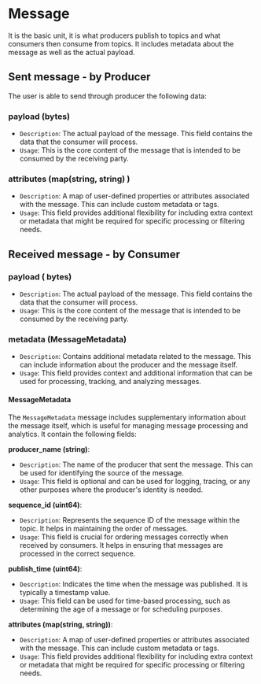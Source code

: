 # Message

It is the basic unit, it is what producers publish to topics and what consumers then consume from topics. It includes metadata about the message as well as the actual payload.

## Sent message - by Producer

The user is able to send through producer the following data:

### payload (bytes)

* `Description`: The actual payload of the message. This field contains the data that the consumer will process.
* `Usage`: This is the core content of the message that is intended to be consumed by the receiving party.

### attributes (map(string, string) )

* `Description`: A map of user-defined properties or attributes associated with the message. This can include custom metadata or tags.
* `Usage`: This field provides additional flexibility for including extra context or metadata that might be required for specific processing or filtering needs.

## Received message - by Consumer

### payload ( bytes)

* `Description`: The actual payload of the message. This field contains the data that the consumer will process.
* `Usage`: This is the core content of the message that is intended to be consumed by the receiving party.

### metadata (MessageMetadata)

* `Description`: Contains additional metadata related to the message. This can include information about the producer and the message itself.
* `Usage`: This field provides context and additional information that can be used for processing, tracking, and analyzing messages.

#### MessageMetadata

The `MessageMetadata` message includes supplementary information about the message itself, which is useful for managing message processing and analytics. It contain the following fields:

**producer_name (string)**:

* `Description`: The name of the producer that sent the message. This can be used for identifying the source of the message.
* `Usage`: This field is optional and can be used for logging, tracing, or any other purposes where the producer's identity is needed.

**sequence_id (uint64)**:

* `Description`: Represents the sequence ID of the message within the topic. It helps in maintaining the order of messages.
* `Usage`: This field is crucial for ordering messages correctly when received by consumers. It helps in ensuring that messages are processed in the correct sequence.

**publish_time (uint64)**:

* `Description`: Indicates the time when the message was published. It is typically a timestamp value.
* `Usage`: This field can be used for time-based processing, such as determining the age of a message or for scheduling purposes.

**attributes (map(string, string))**:

* `Description`: A map of user-defined properties or attributes associated with the message. This can include custom metadata or tags.
* `Usage`: This field provides additional flexibility for including extra context or metadata that might be required for specific processing or filtering needs.
